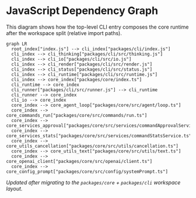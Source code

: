 # JavaScript Dependency Graph

This diagram shows how the top-level CLI entry composes the core runtime after the workspace split (relative import paths).

```mermaid
graph LR
  root_index["index.js"] --> cli_index["packages/cli/index.js"]
  cli_index --> cli_thinking["packages/cli/src/thinking.js"]
  cli_index --> cli_io["packages/cli/src/io.js"]
  cli_index --> cli_render["packages/cli/src/render.js"]
  cli_index --> cli_status["packages/cli/src/status.js"]
  cli_index --> cli_runtime["packages/cli/src/runtime.js"]
  cli_index --> core_index["packages/core/index.ts"]
  cli_runtime --> core_index
  cli_runner["packages/cli/src/runner.js"] --> cli_runtime
  cli_runner --> core_index
  cli_io --> core_index
  core_index --> core_agent_loop["packages/core/src/agent/loop.ts"]
  core_index --> core_commands_run["packages/core/src/commands/run.ts"]
  core_index --> core_services_approval["packages/core/src/services/commandApprovalService.ts"]
  core_index --> core_services_stats["packages/core/src/services/commandStatsService.ts"]
  core_index --> core_utils_cancellation["packages/core/src/utils/cancellation.ts"]
  core_index --> core_utils_text["packages/core/src/utils/text.ts"]
  core_index --> core_openai_client["packages/core/src/openai/client.ts"]
  core_index --> core_config_prompt["packages/core/src/config/systemPrompt.ts"]
```

_Updated after migrating to the `packages/core` + `packages/cli` workspace layout._
